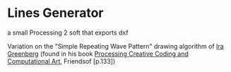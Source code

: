 Lines Generator
===============

a small Processing 2 soft that exports dxf

Variation on the "Simple Repeating Wave Pattern" drawing algorithm of <a href="http://www.iragreenberg.com">Ira Greenberg</a> (found in his book <a href="http://amzn.to/iqofm">Processing Creative Coding and Computational Art</a>, Friendsof [p.133])
